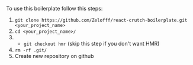 To use this boilerplate follow this steps:

1. `git clone https://github.com/Zelofff/react-crutch-boilerplate.git <your_project_name>`
2. `cd <your_project_name>/`
3. - `git checkout hmr` (skip this step if you don't want HMR)
4. `rm -rf .git/`
5. Create new repository on github
